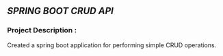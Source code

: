 ## _SPRING BOOT CRUD API_
### Project Description : 
Created a spring boot application for performing simple CRUD operations.
